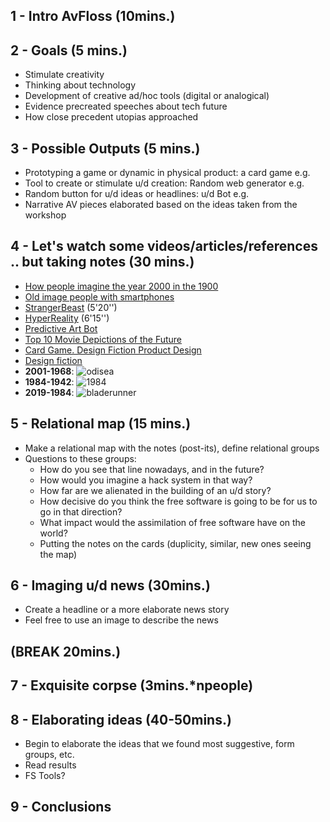 ## 1 - Intro AvFloss (10mins.)
## 2 - Goals (5 mins.)
* Stimulate creativity
* Thinking about technology
* Development of creative ad/hoc tools (digital or analogical)
* Evidence precreated speeches about tech future
* How close precedent utopias approached
## 3 - Possible Outputs (5 mins.)
* Prototyping a game or dynamic in physical product: a card game e.g.
* Tool to create or stimulate u/d creation: Random web generator e.g.
* Random button for u/d ideas or headlines: u/d Bot e.g.
* Narrative AV pieces elaborated based on the ideas taken from the workshop
## 4 - Let's watch some videos/articles/references .. but taking notes (30 mins.)
* [How people imagine the year 2000 in the 1900](https://www.washingtonpost.com/news/wonk/wp/2015/10/04/what-people-in-1900-thought-the-year-2000-would-look-like/?noredirect=on&utm_term=.48da3a08e488)
* [Old image people with smartphones](http://lh6.googleusercontent.com/-F6wkm2etX8M/UfxZonTb2II/AAAAAAACId0/yR0dSYIpDSI/s900/1930-picture-smartphone-prediction-1.jpg)
* [StrangerBeast](https://vimeo.com/209070629) (5'20'')
* [HyperReality](https://vimeo.com/166807261) (6'15'')
* [Predictive Art Bot](http://predictiveartbot.com/)
* [Top 10 Movie Depictions of the Future](https://www.youtube.com/watch?v=NnK47HYYCH4)
* [Card Game. Design Fiction Product Design](https://nearfuturelaboratory.myshopify.com/products/design-fiction-product-design-work-kit)
* [Design fiction](https://en.wikipedia.org/wiki/Design_fiction)
* **2001-1968**: ![odisea](https://cdn-images-1.medium.com/max/1200/1*8EYO_alY6hLRXWDVKoz_qA.png)
* **1984-1942**: ![1984](http://cdn2us.denofgeek.com/sites/denofgeekus/files/styles/main_wide/public/2018/01/underrated_movies_1984_0.jpg?itok=hmxzF4In) 
* **2019-1984**: ![bladerunner](https://i2.wp.com/www.sopitas.com/wp-content/uploads/2017/10/blade_runner.jpg?fit=2131%2C1252)
## 5 - Relational map (15 mins.)
* Make a relational map with the notes (post-its), define relational groups
* Questions to these groups:
  * How do you see that line nowadays, and in the future?
  * How would you imagine a hack system in that way?
  * How far are we alienated in the building of an u/d story?
  * How decisive do you think the free software is going to be for us to go in that direction?
  * What impact would the assimilation of free software have on the world?
  * Putting the notes on the cards (duplicity, similar, new ones seeing the map)
## 6 - Imaging u/d news (30mins.)
  * Create a headline or a more elaborate news story
  * Feel free to use an image to describe the news

## (BREAK 20mins.)

## 7 - Exquisite corpse (3mins.*npeople)
## 8 - Elaborating ideas (40-50mins.)
* Begin to elaborate the ideas that we found most suggestive, form groups, etc.
* Read results
* FS Tools?
## 9 - Conclusions
